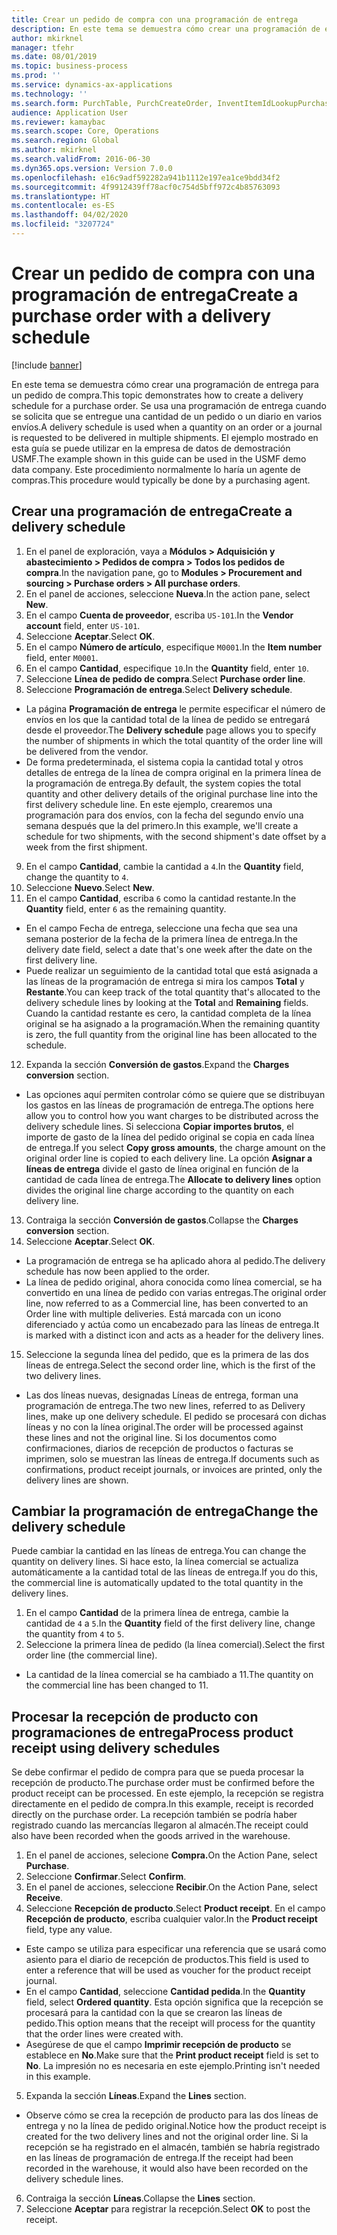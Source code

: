 ```yaml
---
title: Crear un pedido de compra con una programación de entrega
description: En este tema se demuestra cómo crear una programación de entrega para un pedido de compra.
author: mkirknel
manager: tfehr
ms.date: 08/01/2019
ms.topic: business-process
ms.prod: ''
ms.service: dynamics-ax-applications
ms.technology: ''
ms.search.form: PurchTable, PurchCreateOrder, InventItemIdLookupPurchase, PurchDeliverySchedule, PurchEditLines
audience: Application User
ms.reviewer: kamaybac
ms.search.scope: Core, Operations
ms.search.region: Global
ms.author: mkirknel
ms.search.validFrom: 2016-06-30
ms.dyn365.ops.version: Version 7.0.0
ms.openlocfilehash: e16c9adf592282a941b1112e197ea1ce9bdd34f2
ms.sourcegitcommit: 4f9912439ff78acf0c754d5bff972c4b85763093
ms.translationtype: HT
ms.contentlocale: es-ES
ms.lasthandoff: 04/02/2020
ms.locfileid: "3207724"
---
```

# <a name="create-a-purchase-order-with-a-delivery-schedule"></a><span data-ttu-id="d284b-103">Crear un pedido de compra con una programación de entrega</span><span class="sxs-lookup"><span data-stu-id="d284b-103">Create a purchase order with a delivery schedule</span></span>

[!include [banner](../../includes/banner.md)]

<span data-ttu-id="d284b-104">En este tema se demuestra cómo crear una programación de entrega para un pedido de compra.</span><span class="sxs-lookup"><span data-stu-id="d284b-104">This topic demonstrates how to create a delivery schedule for a purchase order.</span></span> <span data-ttu-id="d284b-105">Se usa una programación de entrega cuando se solicita que se entregue una cantidad de un pedido o un diario en varios envíos.</span><span class="sxs-lookup"><span data-stu-id="d284b-105">A delivery schedule is used when a quantity on an order or a journal is requested to be delivered in multiple shipments.</span></span> <span data-ttu-id="d284b-106">El ejemplo mostrado en esta guía se puede utilizar en la empresa de datos de demostración USMF.</span><span class="sxs-lookup"><span data-stu-id="d284b-106">The example shown in this guide can be used in the USMF demo data company.</span></span> <span data-ttu-id="d284b-107">Este procedimiento normalmente lo haría un agente de compras.</span><span class="sxs-lookup"><span data-stu-id="d284b-107">This procedure would typically be done by a purchasing agent.</span></span>

## <a name="create-a-delivery-schedule"></a><span data-ttu-id="d284b-108">Crear una programación de entrega</span><span class="sxs-lookup"><span data-stu-id="d284b-108">Create a delivery schedule</span></span>
1. <span data-ttu-id="d284b-109">En el panel de exploración, vaya a **Módulos > Adquisición y abastecimiento > Pedidos de compra > Todos los pedidos de compra**.</span><span class="sxs-lookup"><span data-stu-id="d284b-109">In the navigation pane, go to **Modules > Procurement and sourcing > Purchase orders > All purchase orders**.</span></span>
2. <span data-ttu-id="d284b-110">En el panel de acciones, seleccione **Nueva**.</span><span class="sxs-lookup"><span data-stu-id="d284b-110">In the action pane, select **New**.</span></span>
3. <span data-ttu-id="d284b-111">En el campo **Cuenta de proveedor**, escriba `US-101`.</span><span class="sxs-lookup"><span data-stu-id="d284b-111">In the **Vendor account** field, enter `US-101`.</span></span>
4. <span data-ttu-id="d284b-112">Seleccione **Aceptar**.</span><span class="sxs-lookup"><span data-stu-id="d284b-112">Select **OK**.</span></span>
5. <span data-ttu-id="d284b-113">En el campo **Número de artículo**, especifique `M0001`.</span><span class="sxs-lookup"><span data-stu-id="d284b-113">In the **Item number** field, enter `M0001`.</span></span>
6. <span data-ttu-id="d284b-114">En el campo **Cantidad**, especifique `10`.</span><span class="sxs-lookup"><span data-stu-id="d284b-114">In the **Quantity** field, enter `10`.</span></span>
7. <span data-ttu-id="d284b-115">Seleccione **Línea de pedido de compra**.</span><span class="sxs-lookup"><span data-stu-id="d284b-115">Select **Purchase order line**.</span></span>
8. <span data-ttu-id="d284b-116">Seleccione **Programación de entrega**.</span><span class="sxs-lookup"><span data-stu-id="d284b-116">Select **Delivery schedule**.</span></span>
- <span data-ttu-id="d284b-117">La página **Programación de entrega** le permite especificar el número de envíos en los que la cantidad total de la línea de pedido se entregará desde el proveedor.</span><span class="sxs-lookup"><span data-stu-id="d284b-117">The **Delivery schedule** page allows you to specify the number of shipments in which the total quantity of the order line will be delivered from the vendor.</span></span>  
- <span data-ttu-id="d284b-118">De forma predeterminada, el sistema copia la cantidad total y otros detalles de entrega de la línea de compra original en la primera línea de la programación de entrega.</span><span class="sxs-lookup"><span data-stu-id="d284b-118">By default, the system copies the total quantity and other delivery details of the original purchase line into the first delivery schedule line.</span></span> <span data-ttu-id="d284b-119">En este ejemplo, crearemos una programación para dos envíos, con la fecha del segundo envío una semana después que la del primero.</span><span class="sxs-lookup"><span data-stu-id="d284b-119">In this example, we'll create a schedule for two shipments, with the second shipment's date offset by a week from the first shipment.</span></span>  
9. <span data-ttu-id="d284b-120">En el campo **Cantidad**, cambie la cantidad a `4`.</span><span class="sxs-lookup"><span data-stu-id="d284b-120">In the **Quantity** field, change the quantity to `4`.</span></span>
10. <span data-ttu-id="d284b-121">Seleccione **Nuevo**.</span><span class="sxs-lookup"><span data-stu-id="d284b-121">Select **New**.</span></span>
11. <span data-ttu-id="d284b-122">En el campo **Cantidad**, escriba `6` como la cantidad restante.</span><span class="sxs-lookup"><span data-stu-id="d284b-122">In the **Quantity** field, enter `6` as the remaining quantity.</span></span>
- <span data-ttu-id="d284b-123">En el campo Fecha de entrega, seleccione una fecha que sea una semana posterior de la fecha de la primera línea de entrega.</span><span class="sxs-lookup"><span data-stu-id="d284b-123">In the delivery date field, select a date that's one week after the date on the first delivery line.</span></span>  
- <span data-ttu-id="d284b-124">Puede realizar un seguimiento de la cantidad total que está asignada a las líneas de la programación de entrega si mira los campos **Total** y **Restante**.</span><span class="sxs-lookup"><span data-stu-id="d284b-124">You can keep track of the total quantity that's allocated to the delivery schedule lines by looking at the **Total** and **Remaining** fields.</span></span> <span data-ttu-id="d284b-125">Cuando la cantidad restante es cero, la cantidad completa de la línea original se ha asignado a la programación.</span><span class="sxs-lookup"><span data-stu-id="d284b-125">When the remaining quantity is zero, the full quantity from the original line has been allocated to the schedule.</span></span>  
12. <span data-ttu-id="d284b-126">Expanda la sección **Conversión de gastos**.</span><span class="sxs-lookup"><span data-stu-id="d284b-126">Expand the **Charges conversion** section.</span></span>
- <span data-ttu-id="d284b-127">Las opciones aquí permiten controlar cómo se quiere que se distribuyan los gastos en las líneas de programación de entrega.</span><span class="sxs-lookup"><span data-stu-id="d284b-127">The options here allow you to control how you want charges to be distributed across the delivery schedule lines.</span></span> <span data-ttu-id="d284b-128">Si selecciona **Copiar importes brutos**, el importe de gasto de la línea del pedido original se copia en cada línea de entrega.</span><span class="sxs-lookup"><span data-stu-id="d284b-128">If you select **Copy gross amounts**, the charge amount on the original order line is copied to each delivery line.</span></span> <span data-ttu-id="d284b-129">La opción **Asignar a líneas de entrega** divide el gasto de línea original en función de la cantidad de cada línea de entrega.</span><span class="sxs-lookup"><span data-stu-id="d284b-129">The **Allocate to delivery lines** option divides the original line charge according to the quantity on each delivery line.</span></span>  
13. <span data-ttu-id="d284b-130">Contraiga la sección **Conversión de gastos**.</span><span class="sxs-lookup"><span data-stu-id="d284b-130">Collapse the **Charges conversion** section.</span></span>
14. <span data-ttu-id="d284b-131">Seleccione **Aceptar**.</span><span class="sxs-lookup"><span data-stu-id="d284b-131">Select **OK**.</span></span>
- <span data-ttu-id="d284b-132">La programación de entrega se ha aplicado ahora al pedido.</span><span class="sxs-lookup"><span data-stu-id="d284b-132">The delivery schedule has now been applied to the order.</span></span>  
- <span data-ttu-id="d284b-133">La línea de pedido original, ahora conocida como línea comercial, se ha convertido en una línea de pedido con varias entregas.</span><span class="sxs-lookup"><span data-stu-id="d284b-133">The original order line, now referred to as a Commercial line, has been converted to an Order line with multiple deliveries.</span></span> <span data-ttu-id="d284b-134">Está marcada con un icono diferenciado y actúa como un encabezado para las líneas de entrega.</span><span class="sxs-lookup"><span data-stu-id="d284b-134">It is marked with a distinct icon and acts as a header for the delivery lines.</span></span>  
15. <span data-ttu-id="d284b-135">Seleccione la segunda línea del pedido, que es la primera de las dos líneas de entrega.</span><span class="sxs-lookup"><span data-stu-id="d284b-135">Select the second order line, which is the first of the two delivery lines.</span></span>
- <span data-ttu-id="d284b-136">Las dos líneas nuevas, designadas Líneas de entrega, forman una programación de entrega.</span><span class="sxs-lookup"><span data-stu-id="d284b-136">The two new lines, referred to as Delivery lines, make up one delivery schedule.</span></span> <span data-ttu-id="d284b-137">El pedido se procesará con dichas líneas y no con la línea original.</span><span class="sxs-lookup"><span data-stu-id="d284b-137">The order will be processed against these lines and not the original line.</span></span> <span data-ttu-id="d284b-138">Si los documentos como confirmaciones, diarios de recepción de productos o facturas se imprimen, solo se muestran las líneas de entrega.</span><span class="sxs-lookup"><span data-stu-id="d284b-138">If documents such as confirmations, product receipt journals, or invoices are printed, only the delivery lines are shown.</span></span>  

## <a name="change-the-delivery-schedule"></a><span data-ttu-id="d284b-139">Cambiar la programación de entrega</span><span class="sxs-lookup"><span data-stu-id="d284b-139">Change the delivery schedule</span></span>
<span data-ttu-id="d284b-140">Puede cambiar la cantidad en las líneas de entrega.</span><span class="sxs-lookup"><span data-stu-id="d284b-140">You can change the quantity on delivery lines.</span></span> <span data-ttu-id="d284b-141">Si hace esto, la línea comercial se actualiza automáticamente a la cantidad total de las líneas de entrega.</span><span class="sxs-lookup"><span data-stu-id="d284b-141">If you do this, the commercial line is automatically updated to the total quantity in the delivery lines.</span></span>  
1. <span data-ttu-id="d284b-142">En el campo **Cantidad** de la primera línea de entrega, cambie la cantidad de `4` a `5`.</span><span class="sxs-lookup"><span data-stu-id="d284b-142">In the **Quantity** field of the first delivery line, change the quantity from `4` to `5`.</span></span>
2. <span data-ttu-id="d284b-143">Seleccione la primera línea de pedido (la línea comercial).</span><span class="sxs-lookup"><span data-stu-id="d284b-143">Select the first order line (the commercial line).</span></span>  
- <span data-ttu-id="d284b-144">La cantidad de la línea comercial se ha cambiado a 11.</span><span class="sxs-lookup"><span data-stu-id="d284b-144">The quantity on the commercial line has been changed to 11.</span></span>  

## <a name="process-product-receipt-using-delivery-schedules"></a><span data-ttu-id="d284b-145">Procesar la recepción de producto con programaciones de entrega</span><span class="sxs-lookup"><span data-stu-id="d284b-145">Process product receipt using delivery schedules</span></span>
<span data-ttu-id="d284b-146">Se debe confirmar el pedido de compra para que se pueda procesar la recepción de producto.</span><span class="sxs-lookup"><span data-stu-id="d284b-146">The purchase order must be confirmed before the product receipt can be processed.</span></span> <span data-ttu-id="d284b-147">En este ejemplo, la recepción se registra directamente en el pedido de compra.</span><span class="sxs-lookup"><span data-stu-id="d284b-147">In this example, receipt is recorded directly on the purchase order.</span></span> <span data-ttu-id="d284b-148">La recepción también se podría haber registrado cuando las mercancías llegaron al almacén.</span><span class="sxs-lookup"><span data-stu-id="d284b-148">The receipt could also have been recorded when the goods arrived in the warehouse.</span></span>  
1. <span data-ttu-id="d284b-149">En el panel de acciones, selecione **Compra.**</span><span class="sxs-lookup"><span data-stu-id="d284b-149">On the Action Pane, select **Purchase**.</span></span>
2. <span data-ttu-id="d284b-150">Seleccione **Confirmar**.</span><span class="sxs-lookup"><span data-stu-id="d284b-150">Select **Confirm**.</span></span>
3. <span data-ttu-id="d284b-151">En el panel de acciones, seleccione **Recibir**.</span><span class="sxs-lookup"><span data-stu-id="d284b-151">On the Action Pane, select **Receive**.</span></span>
4. <span data-ttu-id="d284b-152">Seleccione **Recepción de producto**.</span><span class="sxs-lookup"><span data-stu-id="d284b-152">Select **Product receipt**.</span></span> <span data-ttu-id="d284b-153">En el campo **Recepción de producto**, escriba cualquier valor.</span><span class="sxs-lookup"><span data-stu-id="d284b-153">In the **Product receipt** field, type any value.</span></span>
- <span data-ttu-id="d284b-154">Este campo se utiliza para especificar una referencia que se usará como asiento para el diario de recepción de productos.</span><span class="sxs-lookup"><span data-stu-id="d284b-154">This field is used to enter a reference that will be used as voucher for the product receipt journal.</span></span>  
- <span data-ttu-id="d284b-155">En el campo **Cantidad**, seleccione **Cantidad pedida**.</span><span class="sxs-lookup"><span data-stu-id="d284b-155">In the **Quantity** field, select **Ordered quantity**.</span></span> <span data-ttu-id="d284b-156">Esta opción significa que la recepción se procesará para la cantidad con la que se crearon las líneas de pedido.</span><span class="sxs-lookup"><span data-stu-id="d284b-156">This option means that the receipt will process for the quantity that the order lines were created with.</span></span>  
- <span data-ttu-id="d284b-157">Asegúrese de que el campo **Imprimir recepción de producto** se establece en **No**.</span><span class="sxs-lookup"><span data-stu-id="d284b-157">Make sure that the **Print product receipt** field is set to **No**.</span></span> <span data-ttu-id="d284b-158">La impresión no es necesaria en este ejemplo.</span><span class="sxs-lookup"><span data-stu-id="d284b-158">Printing isn't needed in this example.</span></span>  
5. <span data-ttu-id="d284b-159">Expanda la sección **Líneas**.</span><span class="sxs-lookup"><span data-stu-id="d284b-159">Expand the **Lines** section.</span></span>
- <span data-ttu-id="d284b-160">Observe cómo se crea la recepción de producto para las dos líneas de entrega y no la línea de pedido original.</span><span class="sxs-lookup"><span data-stu-id="d284b-160">Notice how the product receipt is created for the two delivery lines and not the original order line.</span></span> <span data-ttu-id="d284b-161">Si la recepción se ha registrado en el almacén, también se habría registrado en las líneas de programación de entrega.</span><span class="sxs-lookup"><span data-stu-id="d284b-161">If the receipt had been recorded in the warehouse, it would also have been recorded on the delivery schedule lines.</span></span>  
6. <span data-ttu-id="d284b-162">Contraiga la sección **Líneas**.</span><span class="sxs-lookup"><span data-stu-id="d284b-162">Collapse the **Lines** section.</span></span>
7. <span data-ttu-id="d284b-163">Seleccione **Aceptar** para registrar la recepción.</span><span class="sxs-lookup"><span data-stu-id="d284b-163">Select **OK** to post the receipt.</span></span>


